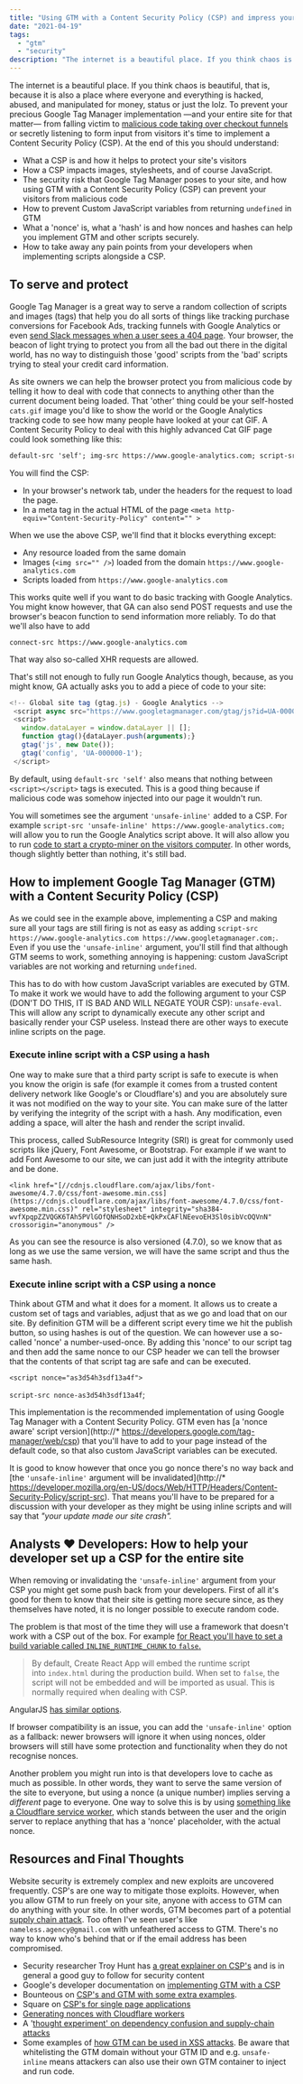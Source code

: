 ```yaml
---
title: "Using GTM with a Content Security Policy (CSP) and impress your DevOps team in the process"
date: "2021-04-19"
tags: 
  - "gtm"
  - "security"
description: "The internet is a beautiful place. If you think chaos is beautiful, that is, because it is also a place where everyone and everything is hacked, abused, and manipulated for money, status or just the lolz. To prevent your precious Google Tag Manager implementation —and your entire site for that matter— from falling victim to malicious code taking over checkout funnels or secretly listening to form input from visitors it's time to implement a Content Security Policy (CSP)."
---
```


The internet is a beautiful place. If you think chaos is beautiful, that is, because it is also a place where everyone and everything is hacked, abused, and manipulated for money, status or just the lolz. To prevent your precious Google Tag Manager implementation —and your entire site for that matter— from falling victim to [malicious code taking over checkout funnels](https://en.wikipedia.org/wiki/Web_skimming) or secretly listening to form input from visitors it's time to implement a Content Security Policy (CSP). At the end of this you should understand:

- What a CSP is and how it helps to protect your site's visitors
- How a CSP impacts images, stylesheets, and of course JavaScript.
- The security risk that Google Tag Manager poses to your site, and how using GTM with a Content Security Policy (CSP) can prevent your visitors from malicious code
- How to prevent Custom JavaScript variables from returning `undefined` in GTM
- What a 'nonce' is, what a 'hash' is and how nonces and hashes can help you implement GTM and other scripts securely.
- How to take away any pain points from your developers when implementing scripts alongside a CSP.

## To serve and protect

Google Tag Manager is a great way to serve a random collection of scripts and images (tags) that help you do all sorts of things like tracking purchase conversions for Facebook Ads, tracking funnels with Google Analytics or even [send Slack messages when a user sees a 404 page](https://www.youtube.com/watch?v=xCcZwpnGQZY). Your browser, the beacon of light trying to protect you from all the bad out there in the digital world, has no way to distinguish those 'good' scripts from the 'bad' scripts trying to steal your credit card information.

As site owners we can help the browser protect you from malicious code by telling it how to deal with code that connects to anything other than the current document being loaded. That 'other' thing could be your self-hosted `cats.gif` image you'd like to show the world or the Google Analytics tracking code to see how many people have looked at your cat GIF. A Content Security Policy to deal with this highly advanced Cat GIF page could look something like this:

```xml
default-src 'self'; img-src https://www.google-analytics.com; script-src https://www.google-analytics.com;
```

You will find the CSP:

- In your browser's network tab, under the headers for the request to load the page.
- In a meta tag in the actual HTML of the page `<meta http-equiv="Content-Security-Policy" content="" >`

When we use the above CSP, we'll find that it blocks everything except:

- Any resource loaded from the same domain
- Images (`<img src="" />`) loaded from the domain `https://www.google-analytics.com`
- Scripts loaded from `https://www.google-analytics.com`

This works quite well if you want to do basic tracking with Google Analytics. You might know however, that GA can also send POST requests and use the browser's beacon function to send information more reliably. To do that we'll also have to add

`connect-src https://www.google-analytics.com`

That way also so-called XHR requests are allowed.

That's still not enough to fully run Google Analytics though, because, as you might know, GA actually asks you to add a piece of code to your site:

```javascript
<!-- Global site tag (gtag.js) - Google Analytics -->
 <script async src="https://www.googletagmanager.com/gtag/js?id=UA-000000-1"></script>
 <script>
   window.dataLayer = window.dataLayer || [];
   function gtag(){dataLayer.push(arguments);}
   gtag('js', new Date());
   gtag('config', 'UA-000000-1');
 </script>  
```

By default, using `default-src 'self'` also means that nothing between `<script></script>` tags is executed. This is a good thing because if malicious code was somehow injected into our page it wouldn't run.

You will sometimes see the argument `'unsafe-inline'` added to a CSP. For example `script-src 'unsafe-inline' https://www.google-analytics.com;` will allow you to run the Google Analytics script above. It will also allow you to run [code to start a crypto-miner on the visitors computer](https://www.bbc.com/news/technology-43025788). In other words, though slightly better than nothing, it's still bad.

## How to implement Google Tag Manager (GTM) with a Content Security Policy (CSP)

As we could see in the example above, implementing a CSP and making sure all your tags are still firing is not as easy as adding `script-src https://www.google-analytics.com https://www.googletagmanager.com;`. Even if you use the `'unsafe-inline'` argument, you'll still find that although GTM seems to work, something annoying is happening: custom JavaScript variables are not working and returning `undefined`.

This has to do with how custom JavaScript variables are executed by GTM. To make it work we would have to add the following argument to your CSP (DON'T DO THIS, IT IS BAD AND WILL NEGATE YOUR CSP): `unsafe-eval`. This will allow any script to dynamically execute any other script and basically render your CSP useless. Instead there are other ways to execute inline scripts on the page.

### Execute inline script with a CSP using a hash

One way to make sure that a third party script is safe to execute is when you know the origin is safe (for example it comes from a trusted content delivery network like Google's or Cloudflare's) and you are absolutely sure it was not modified on the way to your site. You can make sure of the latter by verifying the integrity of the script with a hash. Any modification, even adding a space, will alter the hash and render the script invalid.

This process, called SubResource Integrity (SRI) is great for commonly used scripts like jQuery, Font Awesome, or Bootstrap. For example if we want to add Font Awesome to our site, we can just add it with the integrity attribute and be done.

`<link href="[//cdnjs.cloudflare.com/ajax/libs/font-awesome/4.7.0/css/font-awesome.min.css](https://cdnjs.cloudflare.com/ajax/libs/font-awesome/4.7.0/css/font-awesome.min.css)" rel="stylesheet" integrity="sha384-wvfXpqpZZVQGK6TAh5PVlGOfQNHSoD2xbE+QkPxCAFlNEevoEH3Sl0sibVcOQVnN" crossorigin="anonymous" />`

As you can see the resource is also versioned (4.7.0), so we know that as long as we use the same version, we will have the same script and thus the same hash.

### Execute inline script with a CSP using a nonce

Think about GTM and what it does for a moment. It allows us to create a custom set of tags and variables, adjust that as we go and load that on our site. By definition GTM will be a different script every time we hit the publish button, so using hashes is out of the question. We can however use a so-called 'nonce' a number-used-once. By adding this 'nonce' to our script tag and then add the same nonce to our CSP header we can tell the browser that the contents of that script tag are safe and can be executed.

`<script nonce="as3d54h3sdf13a4f">`

`script-src nonce-as3d54h3sdf13a4f`;

This implementation is the recommended implementation of using Google Tag Manager with a Content Security Policy. GTM even has [a 'nonce aware' script version](http://* https://developers.google.com/tag-manager/web/csp) that you'll have to add to your page instead of the default code, so that also custom JavaScript variables can be executed.

It is good to know however that once you go nonce there's no way back and [the `'unsafe-inline'` argument will be invalidated](http://* https://developer.mozilla.org/en-US/docs/Web/HTTP/Headers/Content-Security-Policy/script-src). That means you'll have to be prepared for a discussion with your developer as they might be using inline scripts and will say that _"your update made our site crash"._

## Analysts ❤️ Developers: How to help your developer set up a CSP for the entire site

When removing or invalidating the `'unsafe-inline'` argument from your CSP you might get some push back from your developers. First of all it's good for them to know that their site is getting more secure since, as they themselves have noted, it is no longer possible to execute random code.

The problem is that most of the time they will use a framework that doesn't work with a CSP out of the box. For example [for React you'll have to set a build variable called `INLINE_RUNTIME_CHUNK` to `false`.](https://create-react-app.dev/docs/advanced-configuration/)

> By default, Create React App will embed the runtime script into `index.html` during the production build. When set to `false`, the script will not be embedded and will be imported as usual. This is normally required when dealing with CSP.

AngularJS [has similar options](https://docs.angularjs.org/api/ng/directive/ngCsp).

If browser compatibility is an issue, you can add the `'unsafe-inline'` option as a fallback: newer browsers will ignore it when using nonces, older browsers will still have some protection and functionality when they do not recognise nonces.

Another problem you might run into is that developers love to cache as much as possible. In other words, they want to serve the same version of the site to everyone, but using a nonce (a unique number) implies serving a _different_ page to everyone. One way to solve this is by using [something like a Cloudflare service worker](https://scotthelme.co.uk/csp-nonces-the-easy-way-with-cloudflare-workers/), which stands between the user and the origin server to replace anything that has a 'nonce' placeholder, with the actual nonce.

## Resources and Final Thoughts

Website security is extremely complex and new exploits are uncovered frequently. CSP's are one way to mitigate those exploits. However, when you allow GTM to run freely on your site, anyone with access to GTM can do anything with your site. In other words, GTM becomes part of a potential [supply chain attack](https://en.wikipedia.org/wiki/2020_United_States_federal_government_data_breach). Too often I've seen user's like `nameless.agency@gmail.com` with unfeathered access to GTM. There's no way to know who's behind that or if the email address has been compromised.

- Security researcher Troy Hunt has [a great explainer on CSP's](https://www.troyhunt.com/locking-down-your-website-scripts-with-csp-hashes-nonces-and-report-uri/) and is in general a good guy to follow for security content
- Google's developer documentation on [implementing GTM with a CSP](https://developers.google.com/tag-manager/web/csp)
- Bounteous on [CSP's and GTM with some extra examples](https://www.bounteous.com/insights/2017/07/20/using-google-analytics-and-google-tag-manager-content-security-policy/).
- Square on [CSP's for single page applications](https://developer.squareup.com/blog/content-security-policy-for-single-page-web-apps/)
- [Generating nonces with Cloudflare workers](https://scotthelme.co.uk/csp-nonces-the-easy-way-with-cloudflare-workers/)
- A '[thought experiment' on dependency confusion and supply-chain attacks](https://medium.com/@alex.birsan/dependency-confusion-4a5d60fec610)
- Some examples of [how GTM can be used in XSS attacks](https://blog.deteact.com/csp-bypass/). Be aware that whitelisting the GTM domain without your GTM ID and e.g. `unsafe-inline` means attackers can also use their own GTM container to inject and run code.

